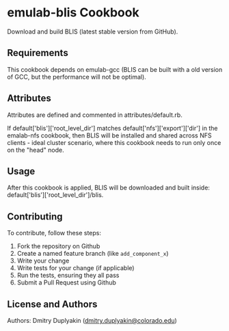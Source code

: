 emulab-blis Cookbook
====================

Download and build BLIS (latest stable version from GitHub).

Requirements
------------

This cookbook depends on emulab-gcc (BLIS can be built with a old version of GCC, but the performance will not be optimal).

Attributes
----------
Attributes are defined and commented in attributes/default.rb.

If default['blis']['root_level_dir'] matches default['nfs']['export']['dir'] in the emalab-nfs cookbook, then BLIS will be installed and shared across NFS clients - ideal cluster scenario, where this cookbook needs to run only once on the "head" node.

Usage
-----

After this cookbook is applied, BLIS will be downloaded and built inside: default['blis']['root_level_dir']/blis.

Contributing
------------

To contribute, follow these steps:

1. Fork the repository on Github
2. Create a named feature branch (like `add_component_x`)
3. Write your change
4. Write tests for your change (if applicable)
5. Run the tests, ensuring they all pass
6. Submit a Pull Request using Github

License and Authors
-------------------

Authors: Dmitry Duplyakin (dmitry.duplyakin@colorado.edu)

